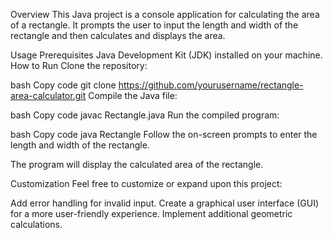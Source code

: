 Overview
This Java project is a console application for calculating the area of a rectangle. It prompts the user to input the length and width of the rectangle and then calculates and displays the area.

Usage
Prerequisites
Java Development Kit (JDK) installed on your machine.
How to Run
Clone the repository:

bash
Copy code
git clone https://github.com/yourusername/rectangle-area-calculator.git
Compile the Java file:

bash
Copy code
javac Rectangle.java
Run the compiled program:

bash
Copy code
java Rectangle
Follow the on-screen prompts to enter the length and width of the rectangle.

The program will display the calculated area of the rectangle.

Customization
Feel free to customize or expand upon this project:

Add error handling for invalid input.
Create a graphical user interface (GUI) for a more user-friendly experience.
Implement additional geometric calculations.
